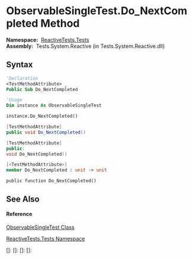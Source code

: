 # ObservableSingleTest.Do\_NextCompleted Method

**Namespace:**  [ReactiveTests.Tests](ReactiveTests.Tests\ReactiveTests.Tests.md)  
**Assembly:**  Tests.System.Reactive (in Tests.System.Reactive.dll)

## Syntax

```vb
'Declaration
<TestMethodAttribute> _
Public Sub Do_NextCompleted
```

```vb
'Usage
Dim instance As ObservableSingleTest

instance.Do_NextCompleted()
```

```csharp
[TestMethodAttribute]
public void Do_NextCompleted()
```

```c++
[TestMethodAttribute]
public:
void Do_NextCompleted()
```

```fsharp
[<TestMethodAttribute>]
member Do_NextCompleted : unit -> unit 
```

```jscript
public function Do_NextCompleted()
```

## See Also

#### Reference

[ObservableSingleTest Class](ObservableSingleTest\ObservableSingleTest.md)

[ReactiveTests.Tests Namespace](ReactiveTests.Tests\ReactiveTests.Tests.md)

[]: 
[]: 
[]: 
[]: 